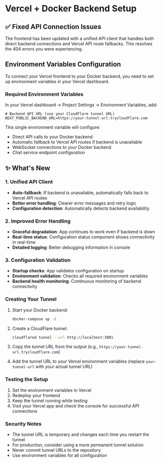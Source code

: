 # Vercel + Docker Backend Setup

## ✅ Fixed API Connection Issues

The frontend has been updated with a unified API client that handles both direct backend connections and Vercel API route fallbacks. This resolves the 404 errors you were experiencing.

## Environment Variables Configuration

To connect your Vercel frontend to your Docker backend, you need to set up environment variables in your Vercel dashboard.

### Required Environment Variables

In your Vercel dashboard → Project Settings → Environment Variables, add:

```env
# Backend API URL (use your CloudFlare tunnel URL)
NEXT_PUBLIC_BACKEND_URL=https://your-tunnel-url.trycloudflare.com
```

This single environment variable will configure:
- Direct API calls to your Docker backend
- Automatic fallback to Vercel API routes if backend is unavailable
- WebSocket connections to your Docker backend  
- Chat service endpoint configuration

## ✨ What's New

### 1. Unified API Client
- **Auto-fallback**: If backend is unavailable, automatically falls back to Vercel API routes
- **Better error handling**: Clearer error messages and retry logic
- **Configuration detection**: Automatically detects backend availability

### 2. Improved Error Handling
- **Graceful degradation**: App continues to work even if backend is down
- **Real-time status**: Configuration status component shows connectivity in real-time
- **Detailed logging**: Better debugging information in console

### 3. Configuration Validation
- **Startup checks**: App validates configuration on startup
- **Environment validation**: Checks all required environment variables
- **Backend health monitoring**: Continuous monitoring of backend connectivity

### Creating Your Tunnel

1. Start your Docker backend:
   ```bash
   docker-compose up -d
   ```

2. Create a CloudFlare tunnel:
   ```bash
   cloudflared tunnel --url http://localhost:3001
   ```

3. Copy the tunnel URL from the output (e.g., `https://your-tunnel-url.trycloudflare.com`)

4. Add the tunnel URL to your Vercel environment variables (replace `your-tunnel-url` with your actual tunnel URL)

### Testing the Setup

1. Set the environment variables in Vercel
2. Redeploy your frontend
3. Keep the tunnel running while testing
4. Visit your Vercel app and check the console for successful API connections

### Security Notes

- The tunnel URL is temporary and changes each time you restart the tunnel
- For production, consider using a more permanent tunnel solution
- Never commit tunnel URLs to the repository
- Use environment variables for all configuration